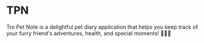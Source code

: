 # TPN
Tro Pet Note is a delightful pet diary application that helps you keep track of your furry friend's adventures, health, and special moments! 🐶🐱🐾
